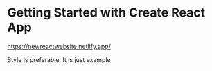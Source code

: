 # Getting Started with Create React App

https://newreactwebsite.netlify.app/

Style is preferable. It is just example 

